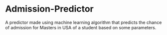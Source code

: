 # Admission-Predictor
A predictor made using machine learning algorithm that predicts the chance of admission for Masters in USA of a student based on some parameters.
